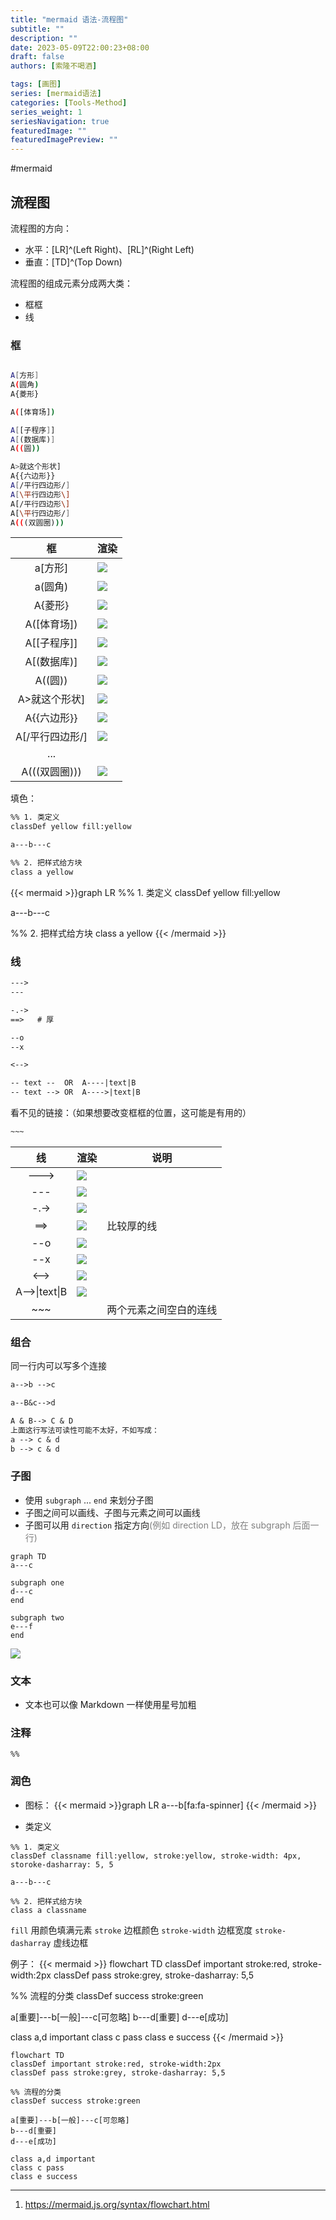 ```yaml
---
title: "mermaid 语法-流程图"
subtitle: ""
description: ""
date: 2023-05-09T22:00:23+08:00
draft: false
authors: [索隆不喝酒]

tags: [画图]
series: [mermaid语法]
categories: [Tools-Method]
series_weight: 1
seriesNavigation: true
featuredImage: ""
featuredImagePreview: ""
---
```

<!--more-->
#mermaid

## 流程图

流程图的方向：
- 水平：[LR]^(Left Right)、[RL]^(Right Left)
- 垂直：[TD]^(Top Down)

流程图的组成元素分成两大类：
- 框框
- 线

### 框
```sh

A[方形]
A(圆角)
A{菱形}

A([体育场])

A[[子程序]]
A[(数据库)]
A((圆))

A>就这个形状]
A{{六边形}}
A[/平行四边形/]
A[\平行四边形\]
A[/平行四边形\]
A[\平行四边形/]
A(((双圆圈)))
```

|框|渲染|
|:---:|---|
|a[方形]|![](images/posts/Pasted%20image%2020230509222004.png)|
|a(圆角)|![](images/posts/Pasted%20image%2020230509222034.png)|
|A{菱形}|![](images/posts/Pasted%20image%2020230509222055.png)|
|A([体育场])|![](images/posts/Pasted%20image%2020230509222111.png)|
|A[\[子程序\]]|![](images/posts/Pasted%20image%2020230509222141.png)|
|A[(数据库)]|![](images/posts/Pasted%20image%2020230509222229.png)|
|A((圆))|![](images/posts/Pasted%20image%2020230509222254.png)|
|A>就这个形状]|![](images/posts/Pasted%20image%2020230509222326.png)|
|A{{六边形}}|![](images/posts/Pasted%20image%2020230509222351.png)|
|A[/平行四边形/]|![](images/posts/Pasted%20image%2020230509222420.png)|
|...||
|A(((双圆圈)))|![](images/posts/Pasted%20image%2020230509222448.png)|

填色：
```txt
%% 1. 类定义
classDef yellow fill:yellow

a---b---c  

%% 2. 把样式给方块
class a yellow
```

{{< mermaid >}}graph LR
%% 1. 类定义
classDef yellow fill:yellow

a---b---c  

%% 2. 把样式给方块
class a yellow
{{< /mermaid >}}

### 线
```txt
--->
---

-.->
==>   # 厚

--o
--x

<-->

-- text --  OR  A----|text|B
-- text --> OR  A---->|text|B

```
看不见的链接：（如果想要改变框框的位置，这可能是有用的）
```txt
~~~
```

|线|渲染|说明|
|:---:|---|---|
|--->|![](images/posts/Pasted%20image%2020230509220931.png)||
|---|![](images/posts/Pasted%20image%2020230509220952.png)||
|-.->|![](images/posts/Pasted%20image%2020230509221028.png)||
|==>|![](images/posts/Pasted%20image%2020230509221044.png)|比较厚的线|
|--o|![](images/posts/Pasted%20image%2020230509221109.png)||
|--x|![](images/posts/Pasted%20image%2020230509221122.png)||
|<-->|![](images/posts/Pasted%20image%2020230509221234.png)||
|A-->\|text\|B|![](images/posts/Pasted%20image%2020230509221257.png)||
|\~\~\~||两个元素之间空白的连线|


### 组合

同一行内可以写多个连接
```txt
a-->b -->c

a--B&c-->d

A & B--> C & D
上面这行写法可读性可能不太好，不如写成：
a --> c & d
b --> c & d
```

### 子图

- 使用 `subgraph` ... `end` 来划分子图
- 子图之间可以画线、子图与元素之间可以画线
- 子图可以用 `direction` 指定方向<font color=grey>(例如 direction LD，放在 subgraph 后面一行)</font>


```
graph TD
a---c

subgraph one
d---c
end

subgraph two
e---f
end
```

![](images/posts/Pasted%20image%2020230509220609.png)

### 文本

- 文本也可以像 Markdown 一样使用星号加粗

### 注释

```
%%
```

### 润色

- 图标：
{{< mermaid >}}graph LR
a---b[fa:fa-spinner]
{{< /mermaid >}}

- 类定义
```
%% 1. 类定义
classDef classname fill:yellow, stroke:yellow, stroke-width: 4px, storoke-dasharray: 5, 5

a---b---c  

%% 2. 把样式给方块
class a classname
```

`fill` 用颜色填满元素
`stroke` 边框颜色
`stroke-width` 边框宽度
`stroke-dasharray` 虚线边框

例子：
{{< mermaid >}}
flowchart TD
classDef important stroke:red, stroke-width:2px
classDef pass stroke:grey, stroke-dasharray: 5,5

%% 流程的分类
classDef success stroke:green

a[重要]---b[一般]---c[可忽略]
b---d[重要]
d---e[成功]

class a,d important
class c pass
class e success
{{< /mermaid >}}
```mermaid
flowchart TD
classDef important stroke:red, stroke-width:2px
classDef pass stroke:grey, stroke-dasharray: 5,5

%% 流程的分类
classDef success stroke:green

a[重要]---b[一般]---c[可忽略]
b---d[重要]
d---e[成功]

class a,d important
class c pass
class e success
```


---
1. https://mermaid.js.org/syntax/flowchart.html